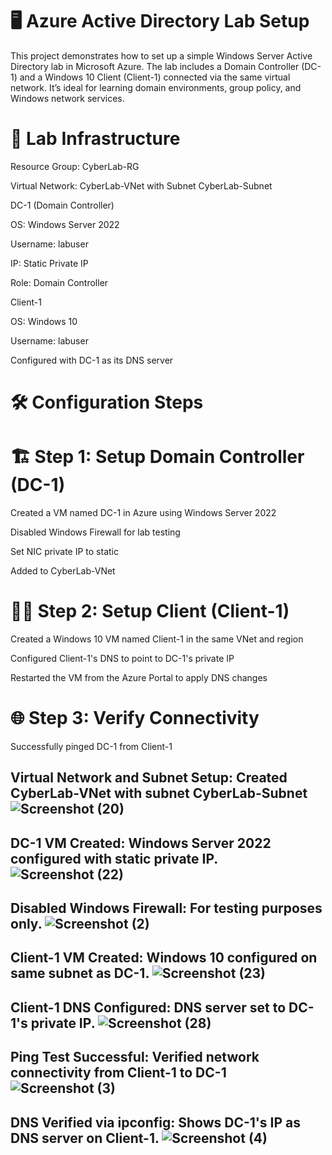 # 🖥️ Azure Active Directory Lab Setup
This project demonstrates how to set up a simple Windows Server Active Directory lab in Microsoft Azure. The lab includes a Domain Controller (DC-1) and a Windows 10 Client (Client-1) connected via the same virtual network. It’s ideal for learning domain environments, group policy, and Windows network services.

# 🧱 Lab Infrastructure
Resource Group: CyberLab-RG

Virtual Network: CyberLab-VNet with Subnet CyberLab-Subnet

DC-1 (Domain Controller)

OS: Windows Server 2022

Username: labuser

IP: Static Private IP

Role: Domain Controller

Client-1

OS: Windows 10

Username: labuser

Configured with DC-1 as its DNS server

# 🛠️ Configuration Steps
# 🏗️ Step 1: Setup Domain Controller (DC-1)
Created a VM named DC-1 in Azure using Windows Server 2022

Disabled Windows Firewall for lab testing

Set NIC private IP to static

Added to CyberLab-VNet

# 👨‍💻 Step 2: Setup Client (Client-1)
Created a Windows 10 VM named Client-1 in the same VNet and region

Configured Client-1's DNS to point to DC-1's private IP

Restarted the VM from the Azure Portal to apply DNS changes

# 🌐 Step 3: Verify Connectivity
Successfully pinged DC-1 from Client-1

Virtual Network and Subnet Setup: Created CyberLab-VNet with subnet CyberLab-Subnet
![Screenshot (20)](https://github.com/user-attachments/assets/7ebdef06-b5e9-466c-932f-10098d18d0a9)
--
DC-1 VM Created: Windows Server 2022 configured with static private IP.
![Screenshot (22)](https://github.com/user-attachments/assets/ea4adf63-e4e5-4cda-8b09-04e2289887bd)
--
Disabled Windows Firewall: For testing purposes only.
![Screenshot (2)](https://github.com/user-attachments/assets/5dafc2da-ac97-4e85-ad79-c519365b55f8)
--
Client-1 VM Created: Windows 10 configured on same subnet as DC-1.
![Screenshot (23)](https://github.com/user-attachments/assets/98842e39-3d7a-4741-bb51-fcee51a5e016)
--
Client-1 DNS Configured: DNS server set to DC-1's private IP.
![Screenshot (28)](https://github.com/user-attachments/assets/7b030510-ebe9-4f2d-8dc4-5bc3f58b84b6)
--
Ping Test Successful: Verified network connectivity from Client-1 to DC-1
![Screenshot (3)](https://github.com/user-attachments/assets/1cb26a89-e227-4ec3-a28c-aed66039d985)
--
DNS Verified via ipconfig: Shows DC-1's IP as DNS server on Client-1.
![Screenshot (4)](https://github.com/user-attachments/assets/4ce443f8-6228-4e9e-8800-ff3b912600a6)
--
